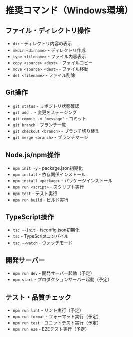 # 推奨コマンド（Windows環境）

## ファイル・ディレクトリ操作
- `dir` - ディレクトリ内容の表示
- `mkdir <dirname>` - ディレクトリ作成
- `type <filename>` - ファイル内容表示
- `copy <source> <dest>` - ファイルコピー
- `move <source> <dest>` - ファイル移動
- `del <filename>` - ファイル削除

## Git操作
- `git status` - リポジトリ状態確認
- `git add .` - 変更をステージング
- `git commit -m "message"` - コミット
- `git branch` - ブランチ一覧
- `git checkout <branch>` - ブランチ切り替え
- `git merge <branch>` - ブランチマージ

## Node.js/npm操作
- `npm init -y` - package.json初期化
- `npm install` - 依存関係インストール
- `npm install <package>` - パッケージインストール
- `npm run <script>` - スクリプト実行
- `npm test` - テスト実行
- `npm run build` - ビルド実行

## TypeScript操作
- `tsc --init` - tsconfig.json初期化
- `tsc` - TypeScriptコンパイル
- `tsc --watch` - ウォッチモード

## 開発サーバー
- `npm run dev` - 開発サーバー起動（予定）
- `npm start` - プロダクションサーバー起動（予定）

## テスト・品質チェック
- `npm run lint` - リント実行（予定）
- `npm run format` - フォーマット実行（予定）
- `npm run test` - ユニットテスト実行（予定）
- `npm run e2e` - E2Eテスト実行（予定）